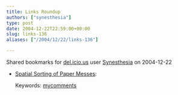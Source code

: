 ```yaml
---
title: Links Roundup
authors: ["synesthesia"]
type: post
date: 2004-12-22T22:59:00+00:00
slug: links-136 
aliases: ["/2004/12/22/links-136"]

---
```

Shared bookmarks for [del.icio.us][1] user  [Synesthesia][2] on 2004-12-22

  * [Spatial Sorting of Paper Messes][3]:
   
    Keywords: [mycomments][4]

 [1]: https://del.icio.us/
 [2]: https://del.icio.us/synesthesia
 [3]: https://radiocomments.userland.com/comments?link=http%3A%2F%2Fblog.mathemagenic.com%2F2004%2F12%2F21.html%23a1462&p=1462&u=109961#a140078 "https://radiocomments.userland.com/comments?link=http%3A%2F%2Fblog.mathemagenic.com%2F2004%2F12%2F21.html%23a1462&p=1462&u=109961#a140078"
 [4]: https://del.icio.us/synesthesia/mycomments